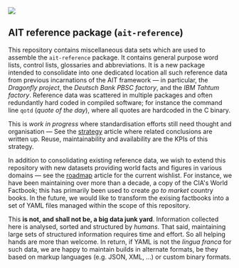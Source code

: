 ![](https://avatars0.githubusercontent.com/u/20255067?s=400&u=67ee0ca71c13b0c52d93c1d5f4b08b47ffd9a5c7&v=4)

## AIT reference package (`ait-reference`)

This repository contains miscellaneous data sets which are used to assemble the `ait-reference` package. It contains general
purpose word lists, control lists, glossaries and abbreviations. It is a new package intended to consolidate into one dedicatєd
location all such reference data from previous incarnations of the AIT framework — in particular, the _Dragonfly project_,
the _Deutsch Bank PBSC factory_, and the _IBM Tahtum factory_. Reference data was scattered in multiple packages and often
redundantly hard coded in compiled software; for instance the command line `qotd` (_quote of the day_), where all quotes are
hardcoded in the C binary.

This is _work in progress_ where standardisation efforts still need thought and organisation — See the [strategy](Strategy.md)
article where related conclusions are written up. Reuse, maintainability and availability are the KPIs of this strategy.

In addition to consolidating existing reference data, we wish to extend this repository with new datasets providing world facts
and figures in various domains — see the [roadmap](Roadmap.md) article for the current wishlist. For instance, we have been
maintaining over more than a decade, a copy of the CIA's World Factbook; this has primarily been used to create _go to market_
country books. In the future, we would like to transform the exising factbooks into a set of YAML files managed within the
scope of this repository.

This **is not, and shall not be, a big data junk yard**. Information collected here is analysed, sorted and structured by
_humans_. That said, maintaining large sets of structured information requires time and effort. So all helping hands are more than
welcome. In return, if YAML is not the _lingua franca_ for such data, we are happy to maintain builds in alternate formats, be
they based on markup languages (e.g. JSON, XML, …) or custom binary formats.

<!-- vim: set digraph et nospell syn=md :-->
